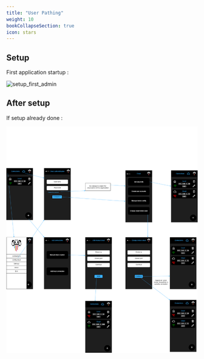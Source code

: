 ```yaml
---
title: "User Pathing"
weight: 10
bookCollapseSection: true
icon: stars
---
```


## Setup

First application startup :

![setup_first_admin](setup_first_admin.png)

## After setup

If setup already done :

![after_setup](after_setup.png)